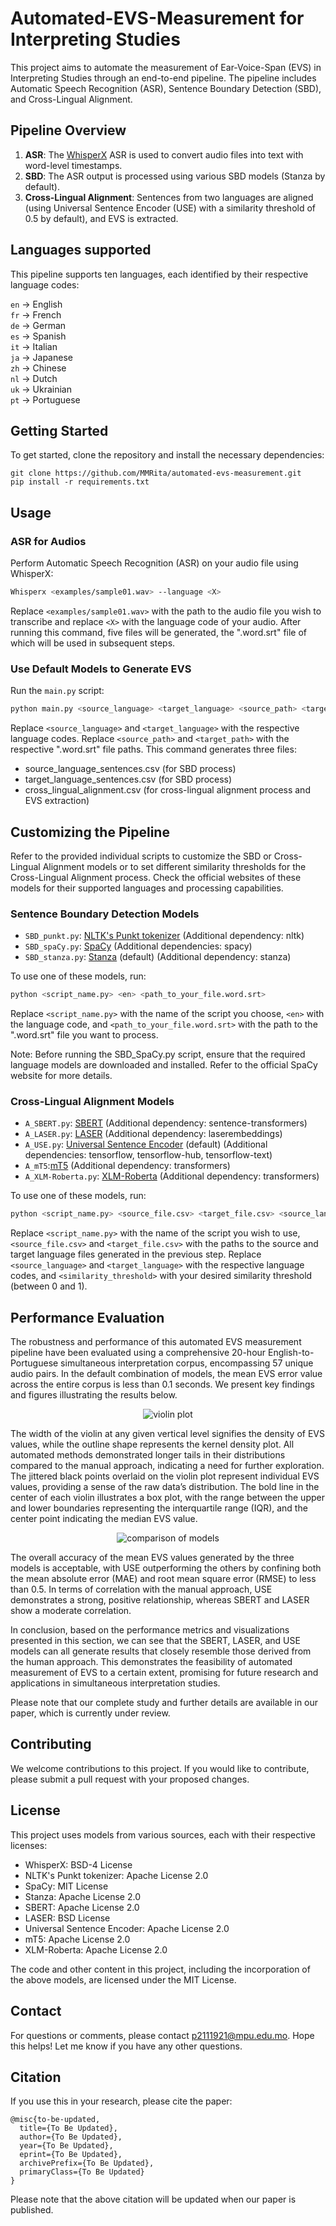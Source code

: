 # Automated-EVS-Measurement for Interpreting Studies

This project aims to automate the measurement of Ear-Voice-Span (EVS) in Interpreting Studies through an end-to-end pipeline. The pipeline includes Automatic Speech Recognition (ASR), Sentence Boundary Detection (SBD), and Cross-Lingual Alignment.

## Pipeline Overview

1. **ASR**: The [WhisperX](https://github.com/m-bain/whisperX) ASR is used to convert audio files into text with word-level timestamps.
2. **SBD**: The ASR output is processed using various SBD models (Stanza by default).
3. **Cross-Lingual Alignment**: Sentences from two languages are aligned (using Universal Sentence Encoder (USE) with a similarity threshold of 0.5 by default), and EVS is extracted.

## Languages supported

This pipeline supports ten languages, each identified by their respective language codes:

`en` → English  
`fr` → French  
`de` → German  
`es` → Spanish  
`it` → Italian  
`ja` → Japanese  
`zh` → Chinese  
`nl` → Dutch  
`uk` → Ukrainian  
`pt` → Portuguese  


## Getting Started

To get started, clone the repository and install the necessary dependencies:
```
git clone https://github.com/MMRita/automated-evs-measurement.git
pip install -r requirements.txt
```

## Usage

### ASR for Audios
Perform Automatic Speech Recognition (ASR) on your audio file using WhisperX:
```bash
Whisperx <examples/sample01.wav> --language <X>
```
Replace `<examples/sample01.wav>` with the path to the audio file you wish to transcribe and replace `<X>` with the language code of your audio. After running this command, five files will be generated, the ".word.srt" file of which will be used in subsequent steps.

### Use Default Models to Generate EVS

Run the `main.py` script:
```bash
python main.py <source_language> <target_language> <source_path> <target_path>
```
Replace `<source_language>` and `<target_language>` with the respective language codes. Replace `<source_path>` and `<target_path>` with the respective ".word.srt" file paths. This command generates three files:
- source_language_sentences.csv (for SBD process)
- target_language_sentences.csv (for SBD process)
- cross_lingual_alignment.csv (for cross-lingual alignment process and EVS extraction)

## Customizing the Pipeline

Refer to the provided individual scripts to customize the SBD or Cross-Lingual Alignment models or to set different similarity thresholds for the Cross-Lingual Alignment process. Check the official websites of these models for their supported languages and processing capabilities.

### Sentence Boundary Detection Models

- `SBD_punkt.py`: [NLTK's Punkt tokenizer](https://www.nltk.org/api/nltk.tokenize.html) (Additional dependency: nltk)
- `SBD_spaCy.py`: [SpaCy](https://spacy.io/) (Additional dependencies: spacy)
- `SBD_stanza.py`: [Stanza](https://stanfordnlp.github.io/stanza/) (default) (Additional dependency: stanza)

To use one of these models, run:

```bash
python <script_name.py> <en> <path_to_your_file.word.srt>
```
Replace `<script_name.py>` with the name of the script you choose, `<en>` with the language code, and `<path_to_your_file.word.srt>` with the path to the ".word.srt" file you want to process.

Note: Before running the SBD_SpaCy.py script, ensure that the required language models are downloaded and installed. Refer to the official SpaCy website for more details.

### Cross-Lingual Alignment Models

- `A_SBERT.py`: [SBERT](https://www.sbert.net/) (Additional dependency: sentence-transformers)
- `A_LASER.py`: [LASER](https://github.com/facebookresearch/LASER) (Additional dependency: laserembeddings)
- `A_USE.py`: [Universal Sentence Encoder](https://tfhub.dev/google/collections/universal-sentence-encoder/) (default) (Additional dependencies: tensorflow, tensorflow-hub, tensorflow-text)
- `A_mT5`:[mT5](https://huggingface.co/google/mt5-small) (Additional dependency: transformers)
- `A_XLM-Roberta.py`: [XLM-Roberta](https://huggingface.co/docs/transformers/model_doc/xlm-roberta) (Additional dependency: transformers)

To use one of these models, run:

```bash
python <script_name.py> <source_file.csv> <target_file.csv> <source_language> <target_language> <similarity_threshold>
```
Replace `<script_name.py>` with the name of the script you wish to use, `<source_file.csv>` and `<target_file.csv>` with the paths to the source and target language files generated in the previous step. Replace `<source_language>` and `<target_language>` with the respective language codes, and `<similarity_threshold>` with your desired similarity threshold (between 0 and 1).

## Performance Evaluation

The robustness and performance of this automated EVS measurement pipeline have been evaluated using a comprehensive 20-hour English-to-Portuguese simultaneous interpretation corpus, encompassing 57 unique audio pairs. In the default combination of models, the mean EVS error value across the entire corpus is less than 0.1 seconds. We present key findings and figures illustrating the results below.

<p align="center">
  <img src="images/violin.png" alt="violin plot">
</p>

The width of the violin at any given vertical level signifies the density of EVS values, while the outline shape represents the kernel density plot. All automated methods demonstrated longer tails in their distributions compared to the manual approach, indicating a need for further exploration. The jittered black points overlaid on the violin plot represent individual EVS values, providing a sense of the raw data’s distribution. The bold line in the center of each violin illustrates a box plot, with the range between the upper and lower boundaries representing the interquartile range (IQR), and the center point indicating the median EVS value.

<p align="center">
  <img src="images/comparison.png" alt="comparison of models">
</p>

The overall accuracy of the mean EVS values generated by the three models is acceptable, with USE outperforming the others by confining both the mean absolute error (MAE) and root mean square error (RMSE) to less than 0.5. In terms of correlation with the manual approach, USE demonstrates a strong, positive relationship, whereas SBERT and LASER show a moderate correlation.

In conclusion, based on the performance metrics and visualizations presented in this section, we can see that the SBERT, LASER, and USE models can all generate results that closely resemble those derived from the human approach. This demonstrates the feasibility of automated measurement of EVS to a certain extent, promising for future research and applications in simultaneous interpretation studies.

Please note that our complete study and further details are available in our paper, which is currently under review.

## Contributing

We welcome contributions to this project. If you would like to contribute, please submit a pull request with your proposed changes.

## License

This project uses models from various sources, each with their respective licenses:

- WhisperX: BSD-4 License
- NLTK's Punkt tokenizer: Apache License 2.0
- SpaCy: MIT License
- Stanza: Apache License 2.0
- SBERT: Apache License 2.0
- LASER: BSD License
- Universal Sentence Encoder: Apache License 2.0
- mT5: Apache License 2.0
- XLM-Roberta: Apache License 2.0

The code and other content in this project, including the incorporation of the above models, are licensed under the MIT License.

## Contact
For questions or comments, please contact p2111921@mpu.edu.mo. Hope this helps! Let me know if you have any other questions.

## Citation
If you use this in your research, please cite the paper:
```
@misc{to-be-updated,
  title={To Be Updated},
  author={To Be Updated},
  year={To Be Updated},
  eprint={To Be Updated},
  archivePrefix={To Be Updated},
  primaryClass={To Be Updated}
}
```
Please note that the above citation will be updated when our paper is published.
